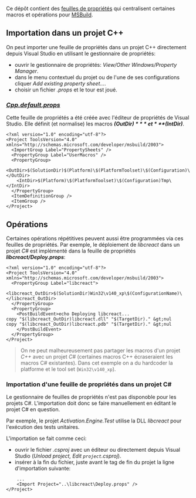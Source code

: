 Ce dépôt contient des [feuilles de propriétés](https://msdn.microsoft.com/en-us/library/669zx6zc.aspx) qui centralisent certaines macros et opérations pour
[MSBuild](https://msdn.microsoft.com/en-us/library/dd393574.aspx).

## Importation dans un projet C++

On peut importer une feuille de propriétés dans un projet C++ directement depuis Visual Studio en utilisant le gestionnaire de propriétés:
 
- ouvrir le gestionnaire de propriétés: *View/Other Windows/Property Manager*.
- dans le menu contextuel du projet ou de l'une de ses configurations cliquer *Add existing property sheet...*.
- choisir un fichier *.props* et le tour est joué.

### [*Cpp.default.props*](Cpp.Default.props)

Cette feuille de propriétés a été créée avec l'éditeur de propriétés de Visual Studio.
Elle définit (et normalise) les macros ***$(OutDir)*** et ***$(IntDir)***.

    <?xml version="1.0" encoding="utf-8"?>
    <Project ToolsVersion="4.0" xmlns="http://schemas.microsoft.com/developer/msbuild/2003">
      <ImportGroup Label="PropertySheets" />
      <PropertyGroup Label="UserMacros" />
      <PropertyGroup>
    	<OutDir>$(SolutionDir)$(Platform)\$(PlatformToolset)\$(Configuration)\</OutDir>
    	<IntDir>$(Platform)\$(PlatformToolset)\$(Configuration)Tmp\</IntDir>
      </PropertyGroup>
      <ItemDefinitionGroup />
      <ItemGroup />
    </Project>

## Opérations

Certaines opérations répétitives peuvent aussi être programmées via ces feuilles de propriétés.
Par exemple, le déploiement de *libcreact* dans un projet *C#* est implémenté dans la feuille de propriétés
***libcreact/Deploy.props***:

    <?xml version="1.0" encoding="utf-8"?>
    <Project ToolsVersion="4.0" xmlns="http://schemas.microsoft.com/developer/msbuild/2003">
      <PropertyGroup Label="libcreact">
	    <libcreact_OutDir>$(SolutionDir)Win32\v140_xp\$(ConfigurationName)\</libcreact_OutDir>
      </PropertyGroup>
      <PropertyGroup>
	    <PostBuildEvent>echo Deploying libcreact...
    copy "$(libcreact_OutDir)libcreact.dll" "$(TargetDir)." &gt;nul
    copy "$(libcreact_OutDir)libcreact.pdb" "$(TargetDir)." &gt;nul
		</PostBuildEvent>
      </PropertyGroup>
    </Project>


> On ne peut malheureusement pas partager les macros d'un projet *C++* avec un projet *C#* (certaines macros C++ écraseraient les macros C# existantes). Dans cet exemple on a du hardcoder la platforme et le tool set (`Win32\v140_xp`).

### Importation d'une feuille de propriétés dans un projet C#

Le gestionnaire de feuilles de propriétés n'est pas disponoble pour les projets C#. L'importation doit donc se faire manuellement en éditant le projet C# en question.

Par exemple, le projet *Activation.Engine.Test* utilise la DLL *libcreact* pour l'exécution des tests unitaires.

L'importation se fait comme ceci:

- ouvrir le fichier *.csproj* avec un éditeur ou directement depuis Visual Studio (*Unload project, Edit `project`.csproj*).
- insérer à la fin du fichier, juste avant le tag de fin du projet la ligne d'importation suivante:
>

		...
		<Import Project="..\libcreact\Deploy.props" />
	</Project>
